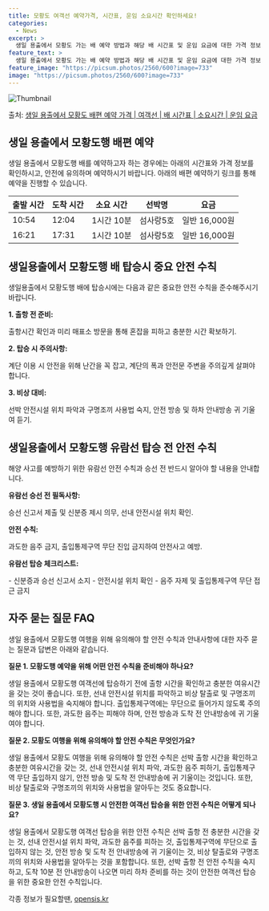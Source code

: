 ```yaml
---
title: 모황도 여객선 예약가격, 시간표, 운임 소요시간 확인하세요!
categories:
  - News
excerpt: >
  생일 용출에서 모황도 가는 배 예약 방법과 해당 배 시간표 및 운임 요금에 대한 가격 정보를 안내 드리겠습니다. 안전하고 재밋는 모황도행 여행을 위해 아래 정보 참고하시기 바랍니다. 모황도행 배편 예약하기 👈 클릭생일 용출에서 모황도행 배 시간표출발 시간도착 시간소요 시간선박명요금10:5412:041시간 10분(구)섬사랑5호.원16:2117:311시간 10분(구)섬사랑5호.원모황도행 배편 예약하기 👈 클릭생일용출에서 모황도행 여객선 탑승 시 이용수칙생일용출에서 모황도행 배에 탑승할 때 반드시 숙지해야 할 중요한 안전 수칙들을 소개합니다. 중요한 내용 1. 출항 전 준비: 출항시간 확인과 미리 매표소 방문을 통해 혼잡을 피하고 충분한 시간 확보하기. 2. 탑승 시 주의사항: 계단 이용 시 안전을 위해 난간..
feature_text: >
  생일 용출에서 모황도 가는 배 예약 방법과 해당 배 시간표 및 운임 요금에 대한 가격 정보를 안내 드리겠습니다. 안전하고 재밋는 모황도행 여행을 위해 아래 정보 참고하시기 바랍니다. 모황도행 배편 예약하기 👈 클릭생일 용출에서 모황도행 배 시간표출발 시간도착 시간소요 시간선박명요금10:5412:041시간 10분(구)섬사랑5호.원16:2117:311시간 10분(구)섬사랑5호.원모황도행 배편 예약하기 👈 클릭생일용출에서 모황도행 여객선 탑승 시 이용수칙생일용출에서 모황도행 배에 탑승할 때 반드시 숙지해야 할 중요한 안전 수칙들을 소개합니다. 중요한 내용 1. 출항 전 준비: 출항시간 확인과 미리 매표소 방문을 통해 혼잡을 피하고 충분한 시간 확보하기. 2. 탑승 시 주의사항: 계단 이용 시 안전을 위해 난간..
feature_image: "https://picsum.photos/2560/600?image=733"
image: "https://picsum.photos/2560/600?image=733"
---
```


![Thumbnail](https://img1.daumcdn.net/thumb/R800x0/?scode=mtistory2&fname=https%3A%2F%2Fblog.kakaocdn.net%2Fdn%2FbKV82E%2FbtsHDLMAWJa%2FOj1J0SWwaxPg1OLWgTedO0%2Fimg.webp)

<p>출처: <a href="https://opensis.kr/entry/%EC%83%9D%EC%9D%BC-%EC%9A%A9%EC%B6%9C%EC%97%90%EC%84%9C-%EB%AA%A8%ED%99%A9%EB%8F%84-%EB%B0%B0%ED%8E%B8-%EC%98%88%EC%95%BD-%EA%B0%80%EA%B2%A9-%EC%97%AC%EA%B0%9D%EC%84%A0-%EB%B0%B0-%EC%8B%9C%EA%B0%84%ED%91%9C-%EC%86%8C%EC%9A%94%EC%8B%9C%EA%B0%84-%EC%9A%B4%EC%9E%84-%EC%9A%94%EA%B8%88" rel="dofollow">생일 용출에서 모황도 배편 예약 가격 | 여객선 | 배 시간표 | 소요시간 | 운임 요금</a> </p>

## 생일 용출에서 모황도행 배편 예약

생일 용출에서 모황도행 배를 예약하고자 하는 경우에는 아래의 시간표와 가격 정보를 확인하시고, 안전에 유의하며 예약하시기 바랍니다. 아래의
배편 예약하기 링크를 통해 예약을 진행할 수 있습니다.

출발 시간 | 도착 시간 | 소요 시간 | 선박명 | 요금  
---|---|---|---|---  
10:54 | 12:04 | 1시간 10분 | 섬사랑5호 | 일반 16,000원  
16:21 | 17:31 | 1시간 10분 | 섬사랑5호 | 일반 16,000원  
  
## 생일용출에서 모황도행 배 탑승시 중요 안전 수칙

생일용출에서 모황도행 배에 탑승시에는 다음과 같은 중요한 안전 수칙을 준수해주시기 바랍니다.

**1\. 출항 전 준비:**

출항시간 확인과 미리 매표소 방문을 통해 혼잡을 피하고 충분한 시간 확보하기.

**2\. 탑승 시 주의사항:**

계단 이용 시 안전을 위해 난간을 꼭 잡고, 계단의 폭과 안전문 주변을 주의깊게 살펴야 합니다.

**3\. 비상 대비:**

선박 안전시설 위치 파악과 구명조끼 사용법 숙지, 안전 방송 및 하차 안내방송 귀 기울여 듣기.

## 생일용출에서 모황도행 유람선 탑승 전 안전 수칙

해양 사고를 예방하기 위한 유람선 안전 수칙과 승선 전 반드시 알아야 할 내용을 안내합니다.

**유람선 승선 전 필독사항:**

승선 신고서 제출 및 신분증 제시 의무, 선내 안전시설 위치 확인.

**안전 수칙:**

과도한 음주 금지, 출입통제구역 무단 진입 금지하여 안전사고 예방.

**유람선 탑승 체크리스트:**

\- 신분증과 승선 신고서 소지 - 안전시설 위치 확인 - 음주 자제 및 출입통제구역 무단 접근 금지

## 자주 묻는 질문 FAQ

생일 용출에서 모황도행 여행을 위해 유의해야 할 안전 수칙과 안내사항에 대한 자주 묻는 질문과 답변은 아래와 같습니다.

**질문 1. 모황도행 예약을 위해 어떤 안전 수칙을 준비해야 하나요?**

생일 용출에서 모황도행 여객선에 탑승하기 전에 출항 시간을 확인하고 충분한 여유시간을 갖는 것이 좋습니다. 또한, 선내 안전시설 위치를
파악하고 비상 탈출로 및 구명조끼의 위치와 사용법을 숙지해야 합니다. 출입통제구역에는 무단으로 들어가지 않도록 주의해야 합니다. 또한,
과도한 음주는 피해야 하며, 안전 방송과 도착 전 안내방송에 귀 기울여야 합니다.

**질문 2. 모황도 여행을 위해 유의해야 할 안전 수칙은 무엇인가요?**

생일 용출에서 모황도 여행을 위해 유의해야 할 안전 수칙은 선박 출항 시간을 확인하고 충분한 여유시간을 갖는 것, 선내 안전시설 위치 파악,
과도한 음주 피하기, 출입통제구역 무단 출입하지 않기, 안전 방송 및 도착 전 안내방송에 귀 기울이는 것입니다. 또한, 비상 탈출로와
구명조끼의 위치와 사용법을 알아두는 것도 중요합니다.

**질문 3. 생일 용출에서 모황도행 시 안전한 여객선 탑승을 위한 안전 수칙은 어떻게 되나요?**

생일 용출에서 모황도행 여객선 탑승을 위한 안전 수칙은 선박 출항 전 충분한 시간을 갖는 것, 선내 안전시설 위치 파악, 과도한 음주를
피하는 것, 출입통제구역에 무단으로 출입하지 않는 것, 안전 방송 및 도착 전 안내방송에 귀 기울이는 것, 비상 탈출로와 구명조끼의 위치와
사용법을 알아두는 것을 포함합니다. 또한, 선박 출항 전 안전 수칙을 숙지하고, 도착 10분 전 안내방송이 나오면 미리 하차 준비를 하는
것이 안전한 여객선 탑승을 위한 중요한 안전 수칙입니다.

 

각종 정보가 필요할땐, <a href="https://opensis.kr" rel="dofollow">opensis.kr</a>


